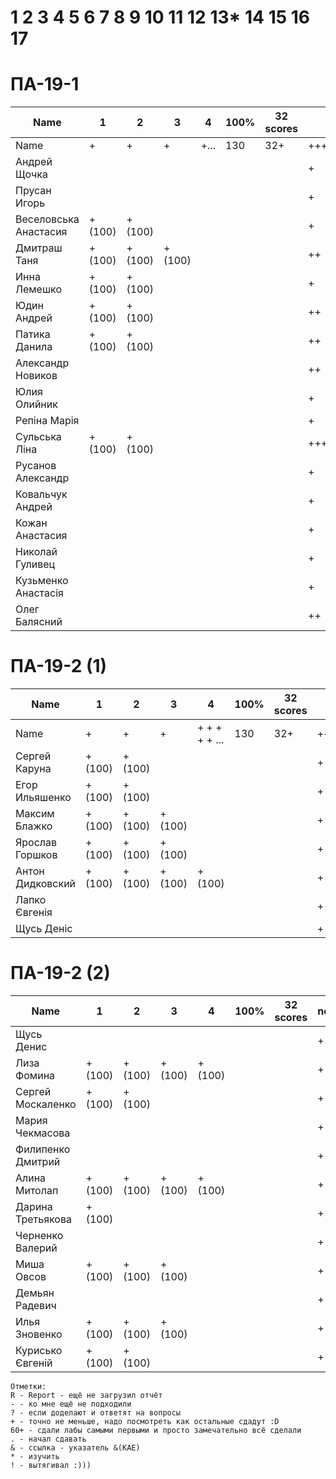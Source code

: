 # 1 2 3 4 5 6 7 8 9 10 11 12 13* 14 15 16 17

<!---
	素晴らしい
	優れた
	
	Great job ^-^
	Good job ^-^
	Well done!
	Excellent!
	Impressive *-*
	Magnificent!
	Great !!!
	Marvelous!!!
	Fantastic!!!
	Wonderful!!!
	Wondrous!!!
	AWESOME!!!
	Unbelievable!!!
	Craftable Minecraftable
	Brilliant!!!
	
	Thanks for your persistence and curiosity (=
	
	90 A
	82 B
	75 C
	64 D
	60 E
	
	Олег Балясний
-->



# ПА-19-1
|Name|1|2|3|4|__100%__|32 scores|note|
| --- | --- | --- | --- | --- | --- | --- | --- |
|Name					|+|+|+|+...	|130|32+|+++++++++| 
|Андрей Щочка			| | | | |	||+|	cpp - Crash Bandicoot
|Прусан Игорь			| | | | |	||+|	java - Riki Martin
|Веселовська Анастасия	|+(100)|+(100)| | |	||+|	
|Дмитраш Таня 			|+(100)|+(100)|+(100)| |	||++|	grost_player+++			EnigmaMaster
|Инна Лемешко			|+(100)|+(100)| | |	||+| LIS - Multi
|Юдин Андрей			|+(100)|+(100)| | |	||++| X_4ndry - Multi - while (glfwGetKey(Win1->getGLFWHandle(), GLFW_KEY_ESCAPE) != GLFW_PRESS && glfwGetKey(Win2->getGLFWHandle(), GLFW_KEY_ESCAPE) != GLFW_PRESS && glfwGetKey(window, GLFW_KEY_ESCAPE) != GLFW_PRESS && glfwWindowShouldClose(Win1->getGLFWHandle()) == 0)
|Патика Данила			|+(100)|+(100)| | |	||++|	LoneSamurai				EnigmaMaster+++		EBO + Texures + Sampling + Blur
|Александр Новиков		| | | | |	||++| 0_- - ^-^
|Юлия Олийник			| | | | |	||+| Python
|Репіна Марія			| | | | |	||+|							EnigmaMaster-
|Сульська Ліна 			|+(100)|+(100)| | |	||+++++| Was russ server bug :) Херсон - DownLoad Report _Володимирівна_?
|Русанов Александр		| | | | |	||+|
|Ковальчук Андрей		| | | | |	||+| ST
|Кожан Анастасия		| | | | |	||+|
|Николай Гуливец		| | | | |	||+|
|Кузьменко Анастасія	| | | | |	||+|
|Олег Балясний			| | | | |	||++| +++ Invalid partition table ?

  

# ПА-19-2 (1) 
|Name|1|2|3|4|__100%__|32 scores|note|
| --- | --- | --- | --- | --- | --- | --- | --- |
|Name		|+|+|+|+ + + + + ...	|		130		|32+|+++++++++|
|Сергей Каруна		|+(100)|+(100)| | |	||+|		GRAY					EnigmaMaster
|Егор Ильяшенко		|+(100)|+(100)| | | 	||+| - git vitall					EnigmaMaster-
|Максим Блажко		|+(100)|+(100)|+(100)| |	||+| MOB							EnigmaMaster
|Ярослав Горшков	|+(100)|+(100)|+(100)| |	||+|								EnigmaMaster+++
|Антон Дидковский	|+(100)|+(100)|+(100)|+(100)|	||+|			grost_player - Ta
|Лапко Євгенія		| | | | |	||+|	
|Щусь Деніс			| | | | |	||+|	

# ПА-19-2 (2)
|Name|1|2|3|4|__100%__|32 scores|note|
| --- | --- | --- | --- | --- | --- | --- | --- |
|Щусь Денис			| | | | |	||+|
|Лиза Фомина		|+(100)|+(100)|+(100)|+(100)|	||+|	MsGoatFom					EnigmaMaster+++ OS/2 - Virtual Mem - Swap - Глубина Папки - СФ - Пингвин Генту может достигать под водой скорости 30 — 35 км/ч и нырять на глубину 100 − 200 метров - LTS
|Сергей Москаленко	|+(100)|+(100)| | |	||+|								EnigmaMaster+++
|Мария Чекмасова 	| | | | |	||+|
|Филипенко Дмитрий	| | | | |	||+|
|Алина Митолап		|+(100)|+(100)|+(100)|+(100)|	||+|	MITOLAPKA					EnigmaMaster+++
|Дарина Третьякова 	|+(100)| | | |	||+| 	OwlWise						EnigmaMaster
|Черненко Валерий	| | | | |	||+|
|Миша Овсов			|+(100)|+(100)|+(100)| |	||+|
|Демьян Радевич		| | | | |	||+|
|Илья Зновенко 		|+(100)|+(100)|+(100)| |	||+|
|Курисько Євгеній	|+(100)|+(100)| | |	||+|


```
Отметки:
R - Report - ещё не загрузил отчёт
- - ко мне ещё не подходили
? - если доделают и ответят на вопросы 
+ - точно не меньше, надо посмотреть как остальные сдадут :D  
60+ - сдали лабы самыми первыми и просто замечательно всё сделали
. - начал сдавать
& - ссылка - указатель &(KAE)
* - изучить
! - вытягивал :)))
```
<!---
Notes:
char buffer[7 * 1024 * 1024] = {};

if( rand() ) {
       char buffer[7 * 1024 * 1024] = {};
       printf( "%s", buffer );
    } else {
       char buffer[6 * 1024 * 1024] = {};
       printf( "%s", buffer );
    }
-->




